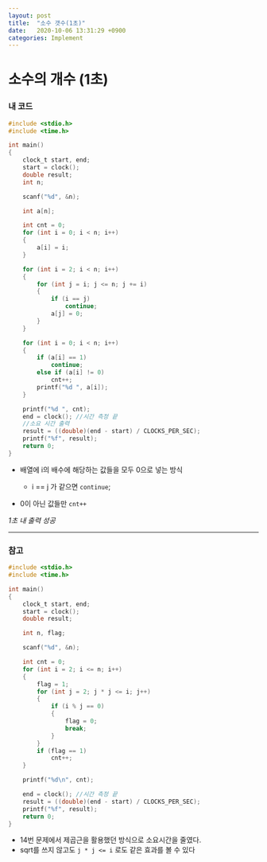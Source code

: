 ```yaml
---
layout: post
title:  "소수 갯수(1초)"
date:   2020-10-06 13:31:29 +0900
categories: Implement
---
```

# 소수의 개수 (1초)

### 내 코드

```c
#include <stdio.h>
#include <time.h>

int main()
{
    clock_t start, end;
    start = clock();
    double result;
    int n;

    scanf("%d", &n);

    int a[n];

    int cnt = 0;
    for (int i = 0; i < n; i++)
    {
        a[i] = i;
    }

    for (int i = 2; i < n; i++)
    {
        for (int j = i; j <= n; j += i)
        {
            if (i == j)
                continue;
            a[j] = 0;
        }
    }

    for (int i = 0; i < n; i++)
    {
        if (a[i] == 1)
            continue;
        else if (a[i] != 0)
            cnt++;
        printf("%d ", a[i]);
    }

    printf("%d ", cnt);
    end = clock(); //시간 측정 끝
  	//소요 시간 출력
    result = ((double)(end - start) / CLOCKS_PER_SEC);
    printf("%f", result);
    return 0;
}
```

- 배열에 i의 배수에 해당하는 값들을 모두 0으로 넣는 방식
  - i == j 가 같으면 `continue`;

- 0이 아닌 값들만 `cnt++`

*1초 내 출력 성공*



---



### 참고

```c
#include <stdio.h>
#include <time.h>

int main()
{
    clock_t start, end;
    start = clock();
    double result;

    int n, flag;

    scanf("%d", &n);

    int cnt = 0;
    for (int i = 2; i <= n; i++)
    {
        flag = 1;
        for (int j = 2; j * j <= i; j++)
        {
            if (i % j == 0)
            {
                flag = 0;
                break;
            }
        }
        if (flag == 1)
            cnt++;
    }

    printf("%d\n", cnt);

    end = clock(); //시간 측정 끝
    result = ((double)(end - start) / CLOCKS_PER_SEC);
    printf("%f", result);
    return 0;
}
```

- 14번 문제에서 제곱근을 활용했던 방식으로 소요시간을 줄였다.
- sqrt를 쓰지 않고도 `j * j <= i` 로도 같은 효과를 볼 수 있다



